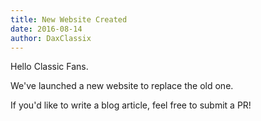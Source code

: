 ```yaml
---
title: New Website Created
date: 2016-08-14
author: DaxClassix
---
```


Hello Classic Fans.

We've launched a new website to replace the old one.

If you'd like to write a blog article, feel free to submit a PR!
